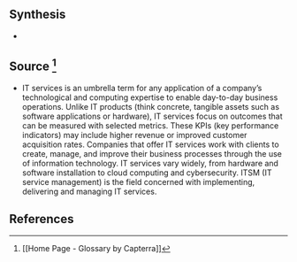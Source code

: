 ## Synthesis
- 
## Source [^1]
- IT services is an umbrella term for any application of a company’s technological and computing expertise to enable day-to-day business operations. Unlike IT products (think concrete, tangible assets such as software applications or hardware), IT services focus on outcomes that can be measured with selected metrics. These KPIs (key performance indicators) may include higher revenue or improved customer acquisition rates. Companies that offer IT services work with clients to create, manage, and improve their business processes through the use of information technology. IT services vary widely, from hardware and software installation to cloud computing and cybersecurity. ITSM (IT service management) is the field concerned with implementing, delivering and managing IT services.
## References

[^1]: [[Home Page - Glossary by Capterra]]